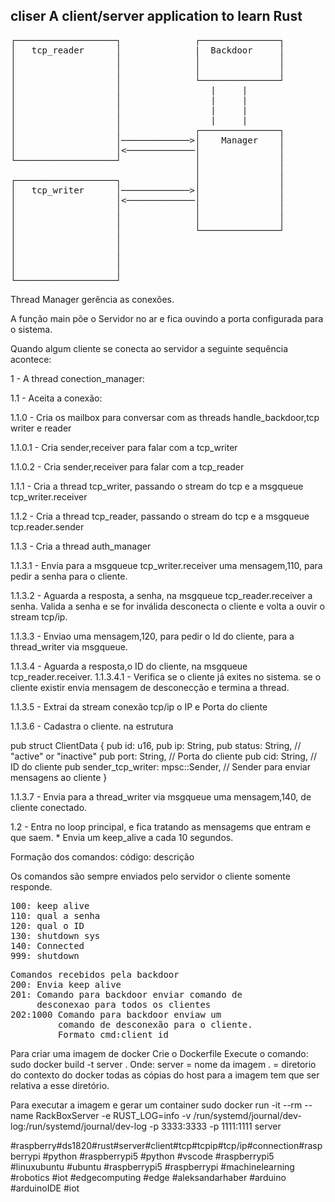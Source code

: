 ## cliser A client/server application to learn Rust
<pre>
┌───────────────────┐              ┌───────────────┐
│   tcp_reader      │              |  Backdoor     │
│                   │              │               │
│                   │              │               │
│                   │              └───────────────┘
│                   │                 |     |
│                   │                 |     |
│                   │                 |     |
│                   │                 |     |
│                   │              ┌───────────────┐
│                   │─────────────>│    Manager    │
│                   │<─────────────│               │
└───────────────────┘              │               │
                                   │               │
┌───────────────────┐              │               │
│   tcp_writer      │─────────────>│               │
│                   │<─────────────│               │
│                   │              │               │
│                   │              │               │
│                   │              └───────────────┘
│                   │
│                   │
│                   │
│                   │
└───────────────────┘
</pre>

Thread Manager gerência as conexões.

A função main põe o Servidor no ar e fica ouvindo a porta configurada para o sistema.

Quando algum cliente se conecta ao servidor a seguinte sequência acontece:

1 - A thread conection_manager:

1.1 - Aceita a conexão:

1.1.0 - Cria os mailbox para conversar com as threads handle_backdoor,tcp writer e reader

1.1.0.1 - Cria sender,receiver para falar com a tcp_writer

1.1.0.2 - Cria sender,receiver para falar com a tcp_reader

1.1.1 - Cria a thread tcp_writer, passando o stream do tcp e a msgqueue tcp_writer.receiver

1.1.2 - Cria a thread tcp_reader, passando o stream do tcp e a msgqueue tcp.reader.sender

1.1.3 - Cria a thread auth_manager

1.1.3.1 - Envia para a  msgqueue tcp_writer.receiver uma mensagem,110, para pedir a senha para o cliente.

1.1.3.2 - Aguarda a resposta, a senha, na msgqueue tcp_reader.receiver a senha. Valida a senha e   se for inválida desconecta o cliente e volta a ouvir o stream tcp/ip.

1.1.3.3 - Enviao uma mensagem,120, para pedir o Id do cliente, para a thread_writer via msgqueue.

1.1.3.4 - Aguarda a resposta,o ID  do cliente, na msgqueue tcp_reader.receiver.
1.1.3.4.1 - Verifica se o cliente já exites no sistema.
            se o cliente existir envia mensagem de desconecção e termina a thread.

1.1.3.5 - Extrai da stream conexão tcp/ip o IP e Porta do cliente

1.1.3.6 - Cadastra o cliente. na estrutura

pub struct ClientData {
    pub id: u16,
    pub ip: String,
    pub status: String, // "active" or "inactive"
    pub port: String, // Porta do cliente
    pub cid: String, // ID do cliente
    pub sender_tcp_writer: mpsc::Sender<String>, // Sender para enviar mensagens ao cliente
}

1.1.3.7 - Envia para a thread_writer via msgqueue uma mensagem,140, de cliente conectado.

1.2 - Entra no loop principal, e fica tratando as mensagems que entram e que saem.
      * Envia um keep_alive a cada 10 segundos.

Formação dos comandos: código: descrição

Os comandos são sempre enviados pelo servidor o cliente somente responde.
<pre>
100: keep alive
110: qual a senha
120: qual o ID
130: shutdown sys
140: Connected
999: shutdown
</pre>

<pre>
Comandos recebidos pela backdoor
200: Envia keep alive
201: Comando para backdoor enviar comando de
     desconexao para todos os clientes
202:1000 Comando para backdoor enviaw um 
         comando de desconexão para o cliente.
         Formato cmd:client id
</pre>

Para criar uma imagem de docker
Crie o Dockerfile
Execute o comando: sudo docker build -t server .
Onde:
server = nome da imagem
.      = diretorio do contexto do docker todas as cópias do host para a imagem tem que ser relativa a esse diretório.

Para executar a imagem e gerar um container
sudo docker run -it --rm --name RackBoxServer -e RUST_LOG=info -v /run/systemd/journal/dev-log:/run/systemd/journal/dev-log -p 3333:3333 -p 1111:1111 server











#raspberry#ds1820#rust#server#client#tcp#tcpip#tcp/ip#connection#raspberrypi #python #raspberrypi5
#python #vscode #raspberrypi5 #linuxubuntu #ubuntu #raspberrypi5 #raspberrypi #machinelearning #robotics #iot #edgecomputing #edge #aleksandarhaber #arduino #arduinoIDE #iot
